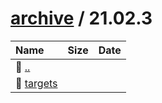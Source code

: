 ---
---

# [archive](/archive/) / 21.02.3


| Name | Size | Date |
|:---|---:|---|
| 📁 [..](../) | | |
| 📁 [targets](targets) | | |

